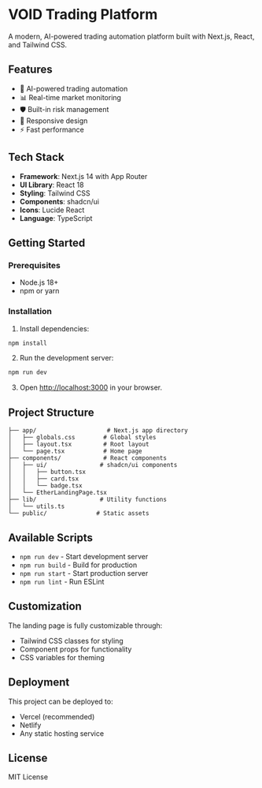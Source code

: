 # VOID Trading Platform

A modern, AI-powered trading automation platform built with Next.js, React, and Tailwind CSS.

## Features

- 🧠 AI-powered trading automation
- 📊 Real-time market monitoring
- 🛡️ Built-in risk management
- 📱 Responsive design
- ⚡ Fast performance

## Tech Stack

- **Framework**: Next.js 14 with App Router
- **UI Library**: React 18
- **Styling**: Tailwind CSS
- **Components**: shadcn/ui
- **Icons**: Lucide React
- **Language**: TypeScript

## Getting Started

### Prerequisites

- Node.js 18+ 
- npm or yarn

### Installation

1. Install dependencies:
```bash
npm install
```

2. Run the development server:
```bash
npm run dev
```

3. Open [http://localhost:3000](http://localhost:3000) in your browser.

## Project Structure

```
├── app/                    # Next.js app directory
│   ├── globals.css        # Global styles
│   ├── layout.tsx         # Root layout
│   └── page.tsx           # Home page
├── components/            # React components
│   ├── ui/               # shadcn/ui components
│   │   ├── button.tsx
│   │   ├── card.tsx
│   │   └── badge.tsx
│   └── EtherLandingPage.tsx
├── lib/                  # Utility functions
│   └── utils.ts
└── public/              # Static assets
```

## Available Scripts

- `npm run dev` - Start development server
- `npm run build` - Build for production
- `npm run start` - Start production server
- `npm run lint` - Run ESLint

## Customization

The landing page is fully customizable through:
- Tailwind CSS classes for styling
- Component props for functionality
- CSS variables for theming

## Deployment

This project can be deployed to:
- Vercel (recommended)
- Netlify
- Any static hosting service

## License

MIT License 